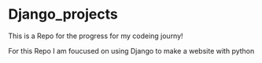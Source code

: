 # Django_projects
This is a Repo for the progress for my codeing journy!

For this Repo I am foucused on using Django to make a website with python
